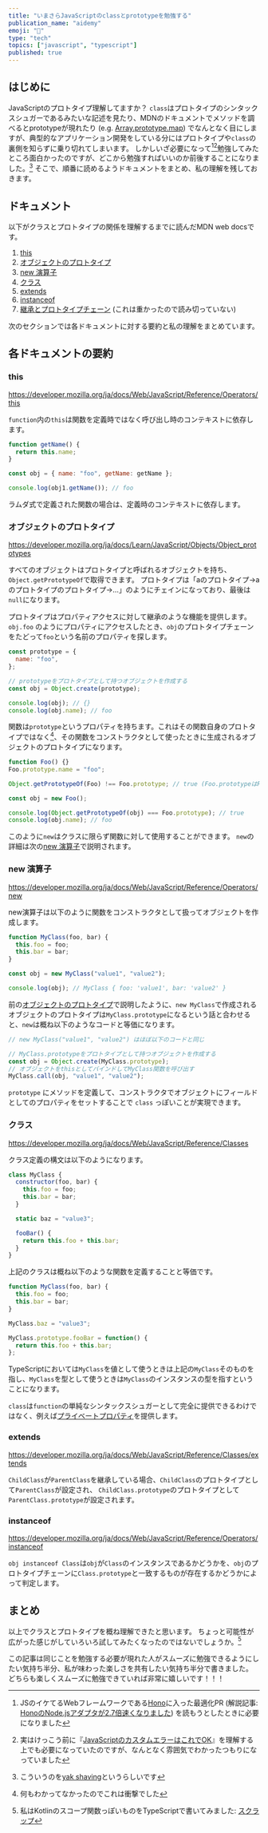 ```yaml
---
title: "いまさらJavaScriptのclassとprototypeを勉強する"
publication_name: "aidemy"
emoji: "🦖"
type: "tech"
topics: ["javascript", "typescript"]
published: true
---
```


## はじめに

JavaScriptのプロトタイプ理解してますか？
`class`はプロトタイプのシンタックスシュガーであるみたいな記述を見たり、MDNのドキュメントでメソッドを調べるとprototypeが現れたり (e.g. [Array.prototype.map](https://developer.mozilla.org/ja/docs/Web/JavaScript/Reference/Global_Objects/Array/map)) でなんとなく目にしますが、典型的なアプリケーション開発をしている分にはプロトタイプや`class`の裏側を知らずに乗り切れてしまいます。
しかしいざ必要になって[^necessity][^necessity2]勉強してみたところ面白かったのですが、どこから勉強すればいいのか前後することになりました。[^yak_shaving]
そこで、順番に読めるようドキュメントをまとめ、私の理解を残しておきます。

[^necessity]: JSのイケてるWebフレームワークである[Hono](https://hono.dev/)に入った最適化PR (解説記事: [HonoのNode.jsアダプタが2.7倍速くなりました](https://zenn.dev/yusukebe/articles/7ac501716ae1f7)) を読もうとしたときに必要になりました
[^necessity2]: 実はけっこう前に『[JavaScriptのカスタムエラーはこれでOK](https://www.wantedly.com/companies/wantedly/post_articles/492456)』を理解する上でも必要になっていたのですが、なんとなく雰囲気でわかったつもりになっていました
[^yak_shaving]: こういうのを[yak shaving](http://0xcc.net/blog/archives/000196.html)というらしいです

## ドキュメント

以下がクラスとプロトタイプの関係を理解するまでに読んだMDN web docsです。

1. [this](https://developer.mozilla.org/ja/docs/Web/JavaScript/Reference/Operators/this)
1. [オブジェクトのプロトタイプ](https://developer.mozilla.org/ja/docs/Learn/JavaScript/Objects/Object_prototypes)
1. [new 演算子](https://developer.mozilla.org/ja/docs/Web/JavaScript/Reference/Operators/new)
1. [クラス](https://developer.mozilla.org/ja/docs/Web/JavaScript/Reference/Classes)
2. [extends](https://developer.mozilla.org/ja/docs/Web/JavaScript/Reference/Classes/extends)
3. [instanceof](https://developer.mozilla.org/ja/docs/Web/JavaScript/Reference/Operators/instanceof)
4. [継承とプロトタイプチェーン](https://developer.mozilla.org/ja/docs/Web/JavaScript/Inheritance_and_the_prototype_chain) (これは重かったので読み切っていない)

次のセクションでは各ドキュメントに対する要約と私の理解をまとめています。

## 各ドキュメントの要約

### this

https://developer.mozilla.org/ja/docs/Web/JavaScript/Reference/Operators/this

`function`内の`this`は関数を定義時ではなく呼び出し時のコンテキストに依存します。

```js
function getName() {
  return this.name;
}

const obj = { name: "foo", getName: getName };

console.log(obj1.getName()); // foo
```

ラムダ式で定義された関数の場合は、定義時のコンテキストに依存します。

### オブジェクトのプロトタイプ

https://developer.mozilla.org/ja/docs/Learn/JavaScript/Objects/Object_prototypes

すべてのオブジェクトはプロトタイプと呼ばれるオブジェクトを持ち、`Object.getPrototypeOf`で取得できます。
プロトタイプは「aのプロトタイプ→aのプロトタイプのプロトタイプ→…」のようにチェインになっており、最後は`null`になります。

プロトタイプはプロパティアクセスに対して継承のような機能を提供します。
`obj.foo` のようにプロパティにアクセスしたとき、`obj`のプロトタイプチェーンをたどって`foo`という名前のプロパティを探します。

```js
const prototype = {
  name: "foo",
};

// prototypeをプロトタイプとして持つオブジェクトを作成する
const obj = Object.create(prototype);

console.log(obj); // {}
console.log(obj.name); // foo
```

関数は`prototype`というプロパティを持ちます。これはその関数自身のプロトタイプではなく[^prototype]、その関数をコンストラクタとして使ったときに生成されるオブジェクトのプロトタイプになります。

[^prototype]: 何もわかってなかったのでこれは衝撃でした

```js
function Foo() {}
Foo.prototype.name = "foo";

Object.getPrototypeOf(Foo) !== Foo.prototype; // true (Foo.prototypeはFooのプロトタイプではない)

const obj = new Foo();

console.log(Object.getPrototypeOf(obj) === Foo.prototype); // true
console.log(obj.name); // foo
```

このように`new`はクラスに限らず関数に対して使用することができます。
`new`の詳細は次の[new 演算子](#new-演算子)で説明されます。

### new 演算子

https://developer.mozilla.org/ja/docs/Web/JavaScript/Reference/Operators/new

new演算子は以下のように関数をコンストラクタとして扱ってオブジェクトを作成します。

```js
function MyClass(foo, bar) {
  this.foo = foo;
  this.bar = bar;
}

const obj = new MyClass("value1", "value2");

console.log(obj); // MyClass { foo: 'value1', bar: 'value2' }
```

前の[オブジェクトのプロトタイプ](#オブジェクトのプロトタイプ)で説明したように、`new MyClass`で作成されるオブジェクトのプロトタイプは`MyClass.prototype`になるという話と合わせると、`new`は概ね以下のようなコードと等価になります。

```js
// new MyClass("value1", "value2") はほぼ以下のコードと同じ

// MyClass.prototypeをプロトタイプとして持つオブジェクトを作成する
const obj = Object.create(MyClass.prototype);
// オブジェクトをthisとしてバインドしてMyClass関数を呼び出す
MyClass.call(obj, "value1", "value2");
```

`prototype` にメソッドを定義して、コンストラクタでオブジェクトにフィールドとしてのプロパティをセットすることで `class` っぽいことが実現できます。

### クラス

https://developer.mozilla.org/ja/docs/Web/JavaScript/Reference/Classes

クラス定義の構文は以下のようになります。

```js
class MyClass {
  constructor(foo, bar) {
    this.foo = foo;
    this.bar = bar;
  }

  static baz = "value3";

  fooBar() {
    return this.foo + this.bar;
  }  
}
```

上記のクラスは概ね以下のような関数を定義することと等価です。

```js
function MyClass(foo, bar) {
  this.foo = foo;
  this.bar = bar;
}

MyClass.baz = "value3";

MyClass.prototype.fooBar = function() {
  return this.foo + this.bar;
};
```

TypeScriptにおいては`MyClass`を値として使うときは上記の`MyClass`そのものを指し、`MyClass`を型として使うときは`MyClass`のインスタンスの型を指すということになります。

`class`は`function`の単純なシンタックスシュガーとして完全に提供できるわけではなく、例えば[プライベートプロパティ](https://developer.mozilla.org/ja/docs/Web/JavaScript/Reference/Classes/Private_properties)を提供します。

### extends

https://developer.mozilla.org/ja/docs/Web/JavaScript/Reference/Classes/extends

`ChildClass`が`ParentClass`を継承している場合、`ChildClass`のプロトタイプとして`ParentClass`が設定され、
`ChildClass.prototype`のプロトタイプとして`ParentClass.prototype`が設定されます。

### instanceof

https://developer.mozilla.org/ja/docs/Web/JavaScript/Reference/Operators/instanceof

`obj instanceof Class`は`obj`が`Class`のインスタンスであるかどうかを、`obj`のプロトタイプチェーンに`Class.prototype`と一致するものが存在するかどうかによって判定します。

## まとめ

以上でクラスとプロトタイプを概ね理解できたと思います。
ちょっと可能性が広がった感じがしていろいろ試してみたくなったのではないでしょうか。[^try]

この記事は同じことを勉強する必要が現れた人がスムーズに勉強できるようにしたい気持ち半分、私が味わった楽しさを共有したい気持ち半分で書きました。
どちらも楽しくスムーズに勉強できていれば非常に嬉しいです！！！


[^try]: 私はKotlinのスコープ関数っぽいものをTypeScriptで書いてみました: [スクラップ](https://zenn.dev/link/comments/1b712c20378d56)

